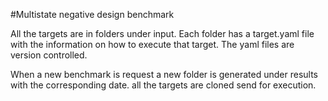 #Multistate negative design benchmark

All the targets are in folders under input.
Each folder has a target.yaml file with the 
information on how to execute that target.
The yaml files are version controlled.

When a new benchmark is request a new folder
is generated under results with the corresponding
date. all the targets are cloned send for execution.

